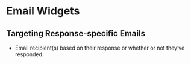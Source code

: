 # Email Widgets

## Targeting Response-specific Emails
<span id="gv-5widgets-5ewtarget"></span>

* Email recipient(s) based on their response or whether or not they’ve responded.
